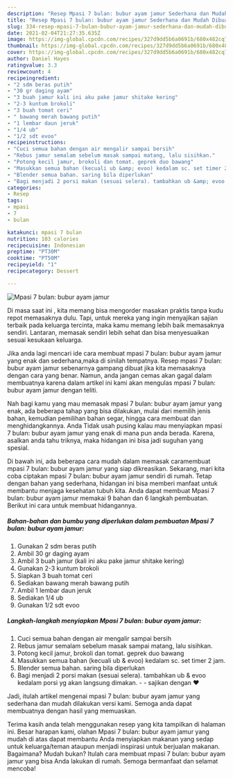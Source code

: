 ```yaml
---
description: "Resep Mpasi 7 bulan: bubur ayam jamur Sederhana dan Mudah Dibuat"
title: "Resep Mpasi 7 bulan: bubur ayam jamur Sederhana dan Mudah Dibuat"
slug: 334-resep-mpasi-7-bulan-bubur-ayam-jamur-sederhana-dan-mudah-dibuat
date: 2021-02-04T21:27:35.635Z
image: https://img-global.cpcdn.com/recipes/327d9dd5b6a0691b/680x482cq70/mpasi-7-bulan-bubur-ayam-jamur-foto-resep-utama.jpg
thumbnail: https://img-global.cpcdn.com/recipes/327d9dd5b6a0691b/680x482cq70/mpasi-7-bulan-bubur-ayam-jamur-foto-resep-utama.jpg
cover: https://img-global.cpcdn.com/recipes/327d9dd5b6a0691b/680x482cq70/mpasi-7-bulan-bubur-ayam-jamur-foto-resep-utama.jpg
author: Daniel Hayes
ratingvalue: 3.3
reviewcount: 4
recipeingredient:
- "2 sdm beras putih"
- "30 gr daging ayam"
- "3 buah jamur kali ini aku pake jamur shitake kering"
- "2-3 kuntum brokoli"
- "3 buah tomat ceri"
- " bawang merah bawang putih"
- "1 lembar daun jeruk"
- "1/4 ub"
- "1/2 sdt evoo"
recipeinstructions:
- "Cuci semua bahan dengan air mengalir sampai bersih"
- "Rebus jamur semalam sebelum masak sampai matang, lalu sisihkan."
- "Potong kecil jamur, brokoli dan tomat. geprek duo bawang"
- "Masukkan semua bahan (kecuali ub &amp; evoo) kedalam sc. set timer 2 jam."
- "Blender semua bahan. saring bila diperlukan"
- "Bagi menjadi 2 porsi makan (sesuai selera). tambahkan ub &amp; evoo kedalam porsi yg akan langsung dimakan.   sajikan dengan ❤️"
categories:
- Resep
tags:
- mpasi
- 7
- bulan

katakunci: mpasi 7 bulan 
nutrition: 103 calories
recipecuisine: Indonesian
preptime: "PT30M"
cooktime: "PT50M"
recipeyield: "1"
recipecategory: Dessert

---
```



![Mpasi 7 bulan: bubur ayam jamur](https://img-global.cpcdn.com/recipes/327d9dd5b6a0691b/680x482cq70/mpasi-7-bulan-bubur-ayam-jamur-foto-resep-utama.jpg)

Di masa  saat ini , kita memang bisa mengorder masakan praktis tanpa kudu repot memasaknya dulu. Tapi, untuk mereka yang ingin menyajikan sajian terbaik pada keluarga tercinta, maka kamu memang lebih baik memasaknya sendiri. Lantaran, memasak sendiri lebih sehat dan bisa menyesuaikan sesuai kesukaan keluarga.

Jika anda lagi mencari ide cara membuat mpasi 7 bulan: bubur ayam jamur yang enak dan sederhana,maka di sinilah tempatnya. Resep mpasi 7 bulan: bubur ayam jamur  sebenarnya gampang dibuat jika kita memasaknya dengan cara yang benar. Namun, anda jangan cemas akan gagal dalam membuatnya 
karena dalam artikel ini kami akan mengulas mpasi 7 bulan: bubur ayam jamur dengan teliti.  



Nah bagi kamu yang mau memasak mpasi 7 bulan: bubur ayam jamur yang enak, ada beberapa tahap yang bisa dilakukan, mulai dari memilih jenis bahan, kemudian pemilihan bahan segar, hingga cara membuat dan menghidangkannya. Anda Tidak usah pusing kalau mau menyiapkan mpasi 7 bulan: bubur ayam jamur yang enak di mana pun anda berada. Karena, asalkan anda  tahu triknya, maka hidangan ini bisa jadi suguhan yang spesial.

Di bawah ini, ada beberapa cara mudah dalam memasak caramembuat mpasi 7 bulan: bubur ayam jamur yang siap dikreasikan. Sekarang, mari kita coba ciptakan mpasi 7 bulan: bubur ayam jamur sendiri di rumah. Tetap dengan bahan yang sederhana, hidangan ini bisa memberi manfaat untuk membantu menjaga kesehatan tubuh kita. Anda dapat membuat Mpasi 7 bulan: bubur ayam jamur memakai 9 bahan dan 6 langkah pembuatan. Berikut ini cara untuk membuat hidangannya.

<!--inarticleads1-->

##### Bahan-bahan dan bumbu yang diperlukan dalam pembuatan Mpasi 7 bulan: bubur ayam jamur:

1. Gunakan 2 sdm beras putih
1. Ambil 30 gr daging ayam
1. Ambil 3 buah jamur (kali ini aku pake jamur shitake kering)
1. Gunakan 2-3 kuntum brokoli
1. Siapkan 3 buah tomat ceri
1. Sediakan  bawang merah bawang putih
1. Ambil 1 lembar daun jeruk
1. Sediakan 1/4 ub
1. Gunakan 1/2 sdt evoo




<!--inarticleads2-->

##### Langkah-langkah menyiapkan Mpasi 7 bulan: bubur ayam jamur:

1. Cuci semua bahan dengan air mengalir sampai bersih
1. Rebus jamur semalam sebelum masak sampai matang, lalu sisihkan.
1. Potong kecil jamur, brokoli dan tomat. geprek duo bawang
1. Masukkan semua bahan (kecuali ub &amp; evoo) kedalam sc. set timer 2 jam.
1. Blender semua bahan. saring bila diperlukan
1. Bagi menjadi 2 porsi makan (sesuai selera). tambahkan ub &amp; evoo kedalam porsi yg akan langsung dimakan.  -  - sajikan dengan ❤️




Jadi, itulah artikel mengenai  mpasi 7 bulan: bubur ayam jamur  yang sederhana dan mudah dilakukan versi kami. Semoga anda dapat membuatnya dengan hasil yang memuaskan. 

Terima kasih anda telah menggunakan resep yang kita tampilkan di halaman ini. Besar harapan kami, olahan  Mpasi 7 bulan: bubur ayam jamur yang mudah di atas dapat membantu Anda menyiapkan makanan yang sedap untuk keluarga/teman ataupun menjadi inspirasi untuk berjualan makanan. Bagaimana? Mudah bukan? Itulah cara membuat mpasi 7 bulan: bubur ayam jamur yang bisa Anda lakukan di rumah. Semoga bermanfaat dan selamat mencoba!

